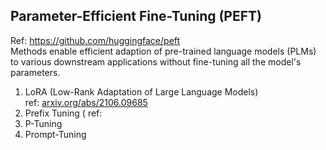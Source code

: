 

## Parameter-Efficient Fine-Tuning (PEFT)
Ref: https://github.com/huggingface/peft</br>
Methods enable efficient adaption of pre-trained language models (PLMs) to various downstream applications without fine-tuning all the model's parameters.</br>

1. LoRA (Low-Rank Adaptation of Large Language Models)</br>
   ref: [arxiv.org/abs/2106.09685](https://arxiv.org/pdf/2106.09685)</br>
3. Prefix Tuning (
   ref: 
5. P-Tuning
6. Prompt-Tuning
